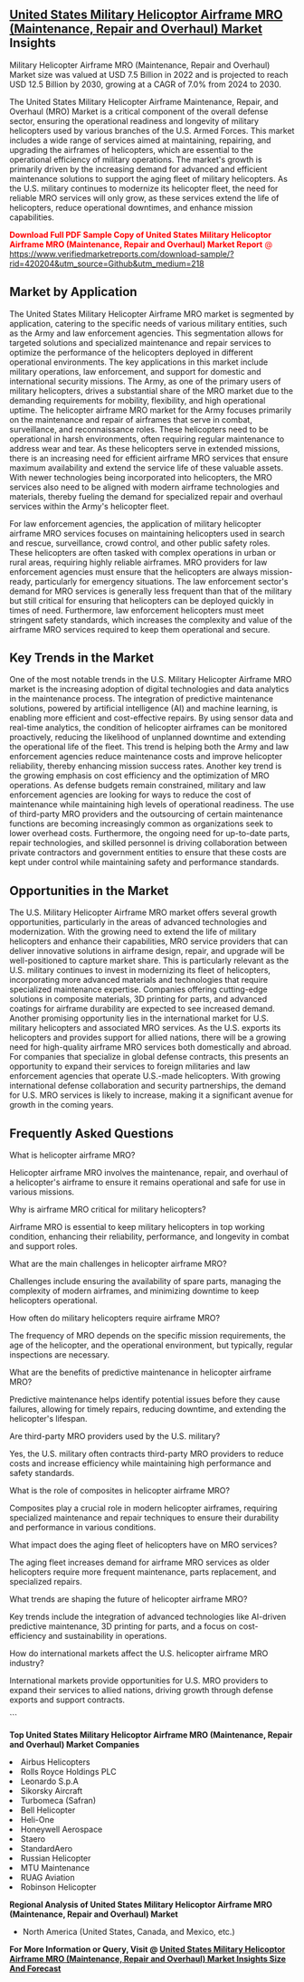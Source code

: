 <h2><a href="https://www.verifiedmarketreports.com/download-sample/?rid=420204&amp;utm_source=Github&amp;utm_medium=218" target="_blank">United States Military Helicoptor Airframe MRO (Maintenance, Repair and Overhaul) Market</a> Insights</h2><p>Military Helicopter Airframe MRO (Maintenance, Repair and Overhaul) Market size was valued at USD 7.5 Billion in 2022 and is projected to reach USD 12.5 Billion by 2030, growing at a CAGR of 7.0% from 2024 to 2030.</p><p> <p>The United States Military Helicopter Airframe Maintenance, Repair, and Overhaul (MRO) Market is a critical component of the overall defense sector, ensuring the operational readiness and longevity of military helicopters used by various branches of the U.S. Armed Forces. This market includes a wide range of services aimed at maintaining, repairing, and upgrading the airframes of helicopters, which are essential to the operational efficiency of military operations. The market's growth is primarily driven by the increasing demand for advanced and efficient maintenance solutions to support the aging fleet of military helicopters. As the U.S. military continues to modernize its helicopter fleet, the need for reliable MRO services will only grow, as these services extend the life of helicopters, reduce operational downtimes, and enhance mission capabilities. <p><span class=""><span style="color: #ff0000;"><strong>Download Full PDF Sample Copy of United States Military Helicoptor Airframe MRO (Maintenance, Repair and Overhaul) Market Report</strong> @ </span><a href="https://www.verifiedmarketreports.com/download-sample/?rid=420204&amp;utm_source=Github&amp;utm_medium=218" target="_blank">https://www.verifiedmarketreports.com/download-sample/?rid=420204&amp;utm_source=Github&amp;utm_medium=218</a></span></p></p> <h2>Market by Application</h2> <p>The United States Military Helicopter Airframe MRO market is segmented by application, catering to the specific needs of various military entities, such as the Army and law enforcement agencies. This segmentation allows for targeted solutions and specialized maintenance and repair services to optimize the performance of the helicopters deployed in different operational environments. The key applications in this market include military operations, law enforcement, and support for domestic and international security missions. The Army, as one of the primary users of military helicopters, drives a substantial share of the MRO market due to the demanding requirements for mobility, flexibility, and high operational uptime. The helicopter airframe MRO market for the Army focuses primarily on the maintenance and repair of airframes that serve in combat, surveillance, and reconnaissance roles. These helicopters need to be operational in harsh environments, often requiring regular maintenance to address wear and tear. As these helicopters serve in extended missions, there is an increasing need for efficient airframe MRO services that ensure maximum availability and extend the service life of these valuable assets. With newer technologies being incorporated into helicopters, the MRO services also need to be aligned with modern airframe technologies and materials, thereby fueling the demand for specialized repair and overhaul services within the Army's helicopter fleet.</p> <p>For law enforcement agencies, the application of military helicopter airframe MRO services focuses on maintaining helicopters used in search and rescue, surveillance, crowd control, and other public safety roles. These helicopters are often tasked with complex operations in urban or rural areas, requiring highly reliable airframes. MRO providers for law enforcement agencies must ensure that the helicopters are always mission-ready, particularly for emergency situations. The law enforcement sector's demand for MRO services is generally less frequent than that of the military but still critical for ensuring that helicopters can be deployed quickly in times of need. Furthermore, law enforcement helicopters must meet stringent safety standards, which increases the complexity and value of the airframe MRO services required to keep them operational and secure.</p> <h2>Key Trends in the Market</h2> <p>One of the most notable trends in the U.S. Military Helicopter Airframe MRO market is the increasing adoption of digital technologies and data analytics in the maintenance process. The integration of predictive maintenance solutions, powered by artificial intelligence (AI) and machine learning, is enabling more efficient and cost-effective repairs. By using sensor data and real-time analytics, the condition of helicopter airframes can be monitored proactively, reducing the likelihood of unplanned downtime and extending the operational life of the fleet. This trend is helping both the Army and law enforcement agencies reduce maintenance costs and improve helicopter reliability, thereby enhancing mission success rates. Another key trend is the growing emphasis on cost efficiency and the optimization of MRO operations. As defense budgets remain constrained, military and law enforcement agencies are looking for ways to reduce the cost of maintenance while maintaining high levels of operational readiness. The use of third-party MRO providers and the outsourcing of certain maintenance functions are becoming increasingly common as organizations seek to lower overhead costs. Furthermore, the ongoing need for up-to-date parts, repair technologies, and skilled personnel is driving collaboration between private contractors and government entities to ensure that these costs are kept under control while maintaining safety and performance standards.</p> <h2>Opportunities in the Market</h2> <p>The U.S. Military Helicopter Airframe MRO market offers several growth opportunities, particularly in the areas of advanced technologies and modernization. With the growing need to extend the life of military helicopters and enhance their capabilities, MRO service providers that can deliver innovative solutions in airframe design, repair, and upgrade will be well-positioned to capture market share. This is particularly relevant as the U.S. military continues to invest in modernizing its fleet of helicopters, incorporating more advanced materials and technologies that require specialized maintenance expertise. Companies offering cutting-edge solutions in composite materials, 3D printing for parts, and advanced coatings for airframe durability are expected to see increased demand. Another promising opportunity lies in the international market for U.S. military helicopters and associated MRO services. As the U.S. exports its helicopters and provides support for allied nations, there will be a growing need for high-quality airframe MRO services both domestically and abroad. For companies that specialize in global defense contracts, this presents an opportunity to expand their services to foreign militaries and law enforcement agencies that operate U.S.-made helicopters. With growing international defense collaboration and security partnerships, the demand for U.S. MRO services is likely to increase, making it a significant avenue for growth in the coming years.</p> <h2>Frequently Asked Questions</h2> <p>What is helicopter airframe MRO?</p> <p>Helicopter airframe MRO involves the maintenance, repair, and overhaul of a helicopter's airframe to ensure it remains operational and safe for use in various missions.</p> <p>Why is airframe MRO critical for military helicopters?</p> <p>Airframe MRO is essential to keep military helicopters in top working condition, enhancing their reliability, performance, and longevity in combat and support roles.</p> <p>What are the main challenges in helicopter airframe MRO?</p> <p>Challenges include ensuring the availability of spare parts, managing the complexity of modern airframes, and minimizing downtime to keep helicopters operational.</p> <p>How often do military helicopters require airframe MRO?</p> <p>The frequency of MRO depends on the specific mission requirements, the age of the helicopter, and the operational environment, but typically, regular inspections are necessary.</p> <p>What are the benefits of predictive maintenance in helicopter airframe MRO?</p> <p>Predictive maintenance helps identify potential issues before they cause failures, allowing for timely repairs, reducing downtime, and extending the helicopter's lifespan.</p> <p>Are third-party MRO providers used by the U.S. military?</p> <p>Yes, the U.S. military often contracts third-party MRO providers to reduce costs and increase efficiency while maintaining high performance and safety standards.</p> <p>What is the role of composites in helicopter airframe MRO?</p> <p>Composites play a crucial role in modern helicopter airframes, requiring specialized maintenance and repair techniques to ensure their durability and performance in various conditions.</p> <p>What impact does the aging fleet of helicopters have on MRO services?</p> <p>The aging fleet increases demand for airframe MRO services as older helicopters require more frequent maintenance, parts replacement, and specialized repairs.</p> <p>What trends are shaping the future of helicopter airframe MRO?</p> <p>Key trends include the integration of advanced technologies like AI-driven predictive maintenance, 3D printing for parts, and a focus on cost-efficiency and sustainability in operations.</p> <p>How do international markets affect the U.S. helicopter airframe MRO industry?</p> <p>International markets provide opportunities for U.S. MRO providers to expand their services to allied nations, driving growth through defense exports and support contracts.</p> ```</p><p><strong>Top United States Military Helicoptor Airframe MRO (Maintenance, Repair and Overhaul) Market Companies</strong></p><div data-test-id=""><p><li>Airbus Helicopters</li><li> Rolls Royce Holdings PLC</li><li> Leonardo S.p.A</li><li> Sikorsky Aircraft</li><li> Turbomeca (Safran)</li><li> Bell Helicopter</li><li> Heli-One</li><li> Honeywell Aerospace</li><li> Staero</li><li> StandardAero</li><li> Russian Helicopter</li><li> MTU Maintenance</li><li> RUAG Aviation</li><li> Robinson Helicopter</li></p><div><strong>Regional Analysis of&nbsp;United States Military Helicoptor Airframe MRO (Maintenance, Repair and Overhaul) Market</strong></div><ul><li dir="ltr"><p dir="ltr">North America&nbsp;(United States, Canada, and Mexico, etc.)</p></li></ul><p><strong>For More Information or Query, Visit @&nbsp;</strong><strong><a href="https://www.verifiedmarketreports.com/product/military-helicoptor-airframe-mro-maintenance-repair-and-overhaul-market/?utm_source=Github&amp;utm_medium=218" target="_blank">United States Military Helicoptor Airframe MRO (Maintenance, Repair and Overhaul) Market Insights Size And Forecast</a></strong></p></div>

